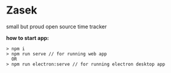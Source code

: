# Zasek
small but proud open source time tracker

**how to start app:**
```
> npm i
> npm run serve // for running web app
  OR
> npm run electron:serve // for running electron desktop app
```
